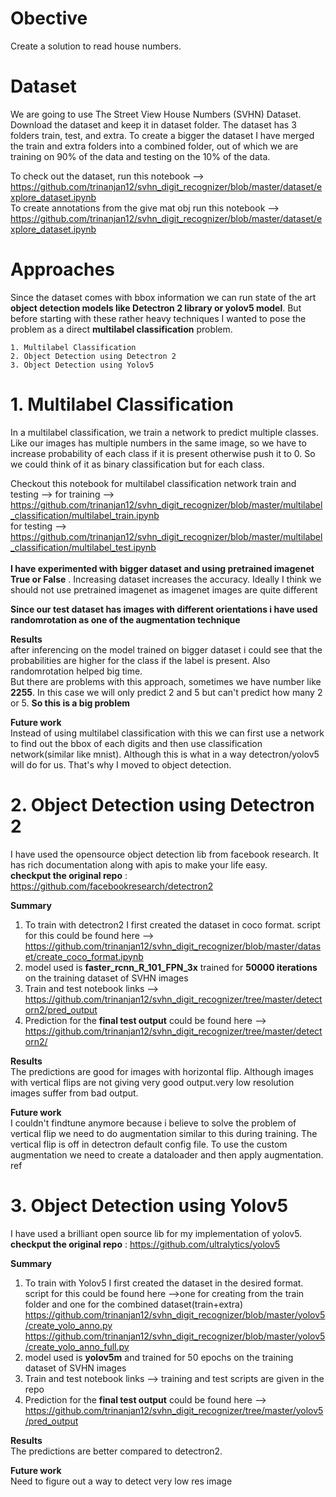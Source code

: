# Obective

Create a solution to read house numbers.  

# Dataset

We are going to use The Street View House Numbers (SVHN) Dataset. Download the dataset and keep it in dataset folder. The dataset has 3 folders train, test, and extra. To create a bigger the dataset I have merged the train and extra folders into a combined folder, out of which we are training on 90% of the data and testing on the 10% of the data.

To check out the dataset, run this notebook --> https://github.com/trinanjan12/svhn_digit_recognizer/blob/master/dataset/explore_dataset.ipynb <br>
To create annotations from the give mat obj run this notebook --> https://github.com/trinanjan12/svhn_digit_recognizer/blob/master/dataset/explore_dataset.ipynb <br>

# Approaches
Since the dataset comes with bbox information we can run state of the art **object detection models like Detectron 2 library or yolov5 model**. But before starting with these rather heavy techniques I wanted to pose the problem as a direct **multilabel classification** problem.

    1. Multilabel Classification 
    2. Object Detection using Detectron 2
    3. Object Detection using Yolov5

# 1. Multilabel Classification

In a multilabel classification, we train a network to predict multiple classes. Like our images has multiple numbers in the same image, so we have to increase probability of each class if it is present otherwise push it to 0. So we could think of it as binary classification but for each class.

Checkout this notebook for multilabel classification network train and testing --> 
for training -->
https://github.com/trinanjan12/svhn_digit_recognizer/blob/master/multilabel_classification/multilabel_train.ipynb 
<br>
for testing --> https://github.com/trinanjan12/svhn_digit_recognizer/blob/master/multilabel_classification/multilabel_test.ipynb 
<br><br>
**I have experimented with bigger dataset and using pretrained imagenet True or False** . Increasing dataset increases the accuracy. Ideally I think we should not use pretrained imagenet as imagenet images are quite different 

**Since our test dataset has images with different orientations i have used randomrotation as one of the augmentation technique**

**Results**<br> 
after inferencing on the model trained on bigger dataset i could see that the probabilities are higher for the class if the label is present. Also randomrotation helped big time. <br>
But there are problems with this approach, sometimes we have number like **2255**. In this case we will only predict 2 and 5 but can't predict how many 2 or 5. **So this is a big problem**

**Future work**<br>
Instead of using multilabel classification with this we can first use a network to find out the bbox of each digits and then use classification network(similar like mnist). Although this is what in a way detectron/yolov5 will do for us. That's why I moved to object detection.

# 2. Object Detection using Detectron 2
I have used the opensource object detection lib from facebook research. It has rich documentation along with apis to make your life easy.<br>
**checkput the original repo** : https://github.com/facebookresearch/detectron2
<br>

**Summary**
1. To train with detectron2 I first created the dataset in coco format.
script for this could be found here --> https://github.com/trinanjan12/svhn_digit_recognizer/blob/master/dataset/create_coco_format.ipynb 
2. model used is **faster_rcnn_R_101_FPN_3x** trained for **50000 iterations** on the training dataset of SVHN images
3. Train and test notebook links --> https://github.com/trinanjan12/svhn_digit_recognizer/tree/master/detectorn2/pred_output
4. Prediction for the **final test output** could be found here --> https://github.com/trinanjan12/svhn_digit_recognizer/tree/master/detectorn2/

**Results**<br> 
The predictions are good for images with horizontal flip. Although images with vertical flips are not giving very good output.very low resolution images suffer from bad output. 

**Future work** <br>
I couldn't findtune anymore because i believe to solve the problem of vertical flip we need to do augmentation similar to this during training. The vertical flip is off in detectron default config file. To use the custom augmentation we need to create a dataloader and then apply augmentation. ref 

# 3. Object Detection using Yolov5
I have used a brilliant open source lib  for my implementation of yolov5. 
**checkput the original repo** : https://github.com/ultralytics/yolov5
<br>

**Summary**
1. To train with Yolov5 I first created the dataset in the desired format.
script for this could be found here -->one for creating from the train folder and one for the combined dataset(train+extra) <br>
https://github.com/trinanjan12/svhn_digit_recognizer/blob/master/yolov5/create_yolo_anno.py <br>
https://github.com/trinanjan12/svhn_digit_recognizer/blob/master/yolov5/create_yolo_anno_full.py <br>
2. model used is **yolov5m** and trained for 50 epochs on the training dataset of SVHN images
3. Train and test notebook links --> training and test scripts are given in the repo
4. Prediction for the **final test output** could be found here --> https://github.com/trinanjan12/svhn_digit_recognizer/tree/master/yolov5/pred_output

**Results**<br> 
The predictions are better compared to detectron2. 

**Future work** <br>
Need to figure out a way to detect very low res image
